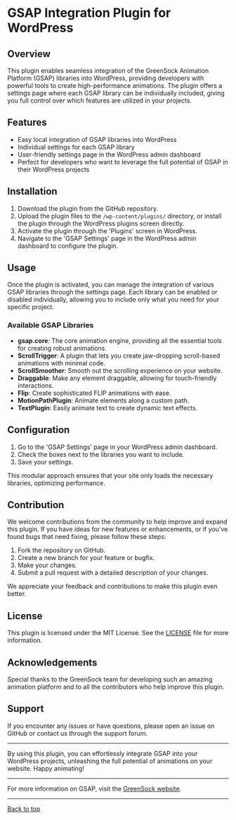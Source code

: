 # GSAP Integration Plugin for WordPress

## Overview

This plugin enables seamless integration of the GreenSock Animation Platform (GSAP) libraries into WordPress, providing developers with powerful tools to create high-performance animations. The plugin offers a settings page where each GSAP library can be individually included, giving you full control over which features are utilized in your projects.

## Features

- Easy local integration of GSAP libraries into WordPress
- Individual settings for each GSAP library
- User-friendly settings page in the WordPress admin dashboard
- Perfect for developers who want to leverage the full potential of GSAP in their WordPress projects

## Installation

1. Download the plugin from the GitHub repository.
2. Upload the plugin files to the `/wp-content/plugins/` directory, or install the plugin through the WordPress plugins screen directly.
3. Activate the plugin through the 'Plugins' screen in WordPress.
4. Navigate to the 'GSAP Settings' page in the WordPress admin dashboard to configure the plugin.

## Usage

Once the plugin is activated, you can manage the integration of various GSAP libraries through the settings page. Each library can be enabled or disabled individually, allowing you to include only what you need for your specific project.

### Available GSAP Libraries

- **gsap.core**: The core animation engine, providing all the essential tools for creating robust animations.
- **ScrollTrigger**: A plugin that lets you create jaw-dropping scroll-based animations with minimal code.
- **ScrollSmoother**: Smooth out the scrolling experience on your website.
- **Draggable**: Make any element draggable, allowing for touch-friendly interactions.
- **Flip**: Create sophisticated FLIP animations with ease.
- **MotionPathPlugin**: Animate elements along a custom path.
- **TextPlugin**: Easily animate text to create dynamic text effects.

## Configuration

1. Go to the 'GSAP Settings' page in your WordPress admin dashboard.
2. Check the boxes next to the libraries you want to include.
3. Save your settings.

This modular approach ensures that your site only loads the necessary libraries, optimizing performance.

## Contribution

We welcome contributions from the community to help improve and expand this plugin. If you have ideas for new features or enhancements, or if you've found bugs that need fixing, please follow these steps:

1. Fork the repository on GitHub.
2. Create a new branch for your feature or bugfix.
3. Make your changes.
4. Submit a pull request with a detailed description of your changes.

We appreciate your feedback and contributions to make this plugin even better.

## License

This plugin is licensed under the MIT License. See the [LICENSE](LICENSE) file for more information.

## Acknowledgements

Special thanks to the GreenSock team for developing such an amazing animation platform and to all the contributors who help improve this plugin.

## Support

If you encounter any issues or have questions, please open an issue on GitHub or contact us through the support forum.

---

By using this plugin, you can effortlessly integrate GSAP into your WordPress projects, unleashing the full potential of animations on your website. Happy animating!

---

For more information on GSAP, visit the [GreenSock website](https://greensock.com/gsap/).

---

[Back to top](#)

